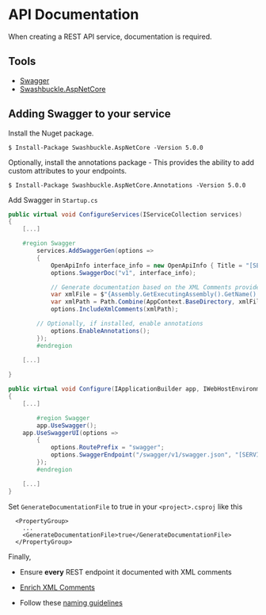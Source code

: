 # API Documentation

When creating a REST API service, documentation is required.

## Tools

- [Swagger](https://swagger.io/)
- [Swashbuckle.AspNetCore](https://github.com/domaindrivendev/Swashbuckle.AspNetCore)

## Adding Swagger to your service

Install the Nuget package.

```shell
$ Install-Package Swashbuckle.AspNetCore -Version 5.0.0
```

Optionally, install the annotations package - This provides the ability to add custom attributes to your endpoints.

```shell
$ Install-Package Swashbuckle.AspNetCore.Annotations -Version 5.0.0
```

Add Swagger in `Startup.cs`

```csharp
public virtual void ConfigureServices(IServiceCollection services)
{
	[...]

	#region Swagger
        services.AddSwaggerGen(options =>
        {
            OpenApiInfo interface_info = new OpenApiInfo { Title = "[SERVICE NAME]", Version = "v1", };
            options.SwaggerDoc("v1", interface_info);

            // Generate documentation based on the XML Comments provided.
            var xmlFile = $"{Assembly.GetExecutingAssembly().GetName().Name}.xml";
            var xmlPath = Path.Combine(AppContext.BaseDirectory, xmlFile);
            options.IncludeXmlComments(xmlPath);

	    // Optionally, if installed, enable annotations
            options.EnableAnnotations();
        });
        #endregion
	
	[...]

}
```

```csharp
public virtual void Configure(IApplicationBuilder app, IWebHostEnvironment env)
{
	[...]

        #region Swagger
        app.UseSwagger();
	app.UseSwaggerUI(options =>
        {
            options.RoutePrefix = "swagger";
            options.SwaggerEndpoint("/swagger/v1/swagger.json", "[SERVICE NAME]");
        });
        #endregion	

	[...]
}
```

Set `GenerateDocumentationFile` to true in your `<project>.csproj` like this
```
  <PropertyGroup>
    ...
    <GenerateDocumentationFile>true</GenerateDocumentationFile>
  </PropertyGroup>
```

Finally,

- Ensure **every** REST endpoint it documented with XML comments

- [Enrich XML Comments](https://github.com/domaindrivendev/Swashbuckle.AspNetCore#include-descriptions-from-xml-comments)

- Follow these [naming guidelines](https://restfulapi.net/resource-naming/)












